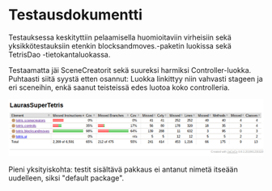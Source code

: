 # Testausdokumentti

Testauksessa keskityttiin pelaamisella huomioitaviin virheisiin sekä yksikkötestauksiin etenkin blocksandmoves.-paketin luokissa sekä TetrisDao -tietokantaluokassa.

Testaamatta jäi SceneCreatorit sekä suureksi harmiksi Controller-luokka.  Puhtaasti siitä syystä etten osannut: Luokka linkittyy niin vahvasti stageen ja eri sceneihin, enkä saanut teisteissä edes luotoa koko controlleria. 

![Jacoco](https://github.com/LauraACodes/ot-harjoitustyo/blob/master/dokumentaatio/kuvat/Jacoco1.png)

Pieni yksityiskohta: testit sisältävä pakkaus ei antanut nimetä itseään uudelleen, siksi "default package". 
